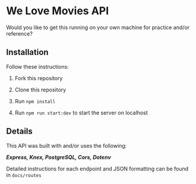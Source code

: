 # We Love Movies API

Would you like to get this running on your own machine for practice and/or reference?

## Installation

Follow these instructions:

1. Fork this repository

2. Clone this repository
 
3. Run `npm install`

4. Run `npm run start:dev` to start the server on localhost

## Details

This API was built with and/or uses the following: 

***Express, Knex, PostgreSQL, Cors, Dotenv***

Detailed instructions for each endpoint and JSON formatting can be found in `docs/routes`
